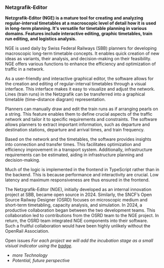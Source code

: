 ### Netzgrafik-Editor
**Netzgrafik-Editor (NGE) is a mature tool for creating and analyzing regular-interval timetables at a macroscopic level of detail how it is used in long-term planning. It's versatile for timetable planning in various domains. Features include interactive editing, graphic timetables, train run editing, and logistics analysis.**  

NGE is used daily by Swiss Federal Railways (SBB) planners for developing macroscopic long-term timetable concepts. It enables quick creation of new ideas as variants, their analysis, and decision-making on their feasibility. NGE offers various functions to enhance the efficiency and optimization of traffic in a network.  

As a user-friendly and interactive graphical editor, the software allows for the creation and editing of regular-interval timetables through a visual interface. This interface makes it easy to visualize and adjust the network. Lines (train runs) in the Netzgrafik can be transferred into a graphical timetable (time–distance diagram) representation. 

Planners can manually draw and edit the train runs as if arranging pearls on a string. This feature enables them to define crucial aspects of the traffic network and tailor it to specific requirements and constraints. The software allows planners to extract important information, such as departure and destination stations, departure and arrival times, and train frequency.

Based on the network and the timetables, the software provides insights into connection and transfer times. This facilitates optimization and efficiency improvement in a transport system. Additionally, infrastructure requirements can be estimated, aiding in infrastructure planning and decision-making.

Much of the logic is implemented in the frontend in TypeScript rather than in the backend. This is because performance and interactivity are crucial. Low latency and maximum responsiveness are thus ensured in the frontend.  

The Netzgrafik-Editor (NGE), initially developed as an internal innovation project at SBB, became open source in 2024. Similarly, the SNCF’s Open Source Railway Designer (OSRD) focuses on microscopic medium and short-term timetabling, capacity analysis, and simulation. In 2024, a productive collaboration began between the two development teams. This collaboration led to contributions from the OSRD team to the NGE project. In return, the OSRD team integrated NGE components into their software. Such a fruitful collaboration would have been highly unlikely without the OpenRail Association.

Open issues
*For each project we will add the incubation stage as a small visiual indicator using the [badge](https://github.com/OpenRailAssociation/technical-committee/issues/42).*
* *more Technology*
* *Potential, future perspective*

